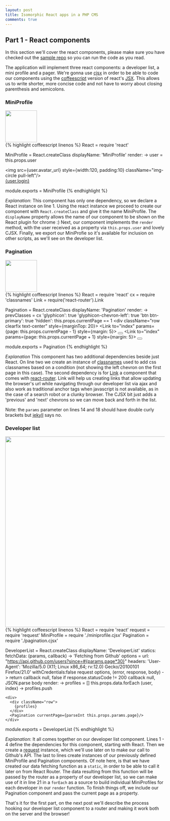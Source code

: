 ```yaml
---
layout: post
title: Isomorphic React apps in a PHP CMS
comments: true
---
```


## Part 1 - React components

In this section we'll cover the react components, please make sure you have checked out the [sample repo](https://github.com/ericescalante/isomorphic-post-code) so you can run the code as you read.

The application will implement three react components: a developer list, a mini profile and a pager. We're gonna use [cjsx](https://github.com/jsdf/coffee-react) in order to be able to code our components using the [coffeescript](http://coffeescript.org/) version of react's [JSX](https://facebook.github.io/react/docs/jsx-in-depth.html). This allows us to write shorter, more concise code and not have to worry about closing parenthesis and semicolons. 

### MiniProfile
<div class="profiles">
  <image src="/public/miniprofile.png" style="width:100px;"/>
</div> 
{% highlight coffeescript linenos %}
React = require 'react'

MiniProfile = React.createClass
  displayName: 'MiniProfile'
  render: ->
    user = this.props.user
    <div className="pull-left">
      <img src={user.avatar_url} style={width:120, padding:10} className="img-circle pull-left"/>
      <div className="text-center">
        <a href={user.html_url} target="_blank"><span className="label label-info">{user.login}</span></a>
      </div>
    </div>

module.exports = MiniProfile
{% endhighlight %}

*Explanation*: This component has only one dependency, so we declare a React instance on line 1. Using the react instance we proceed to create our component with `React.createClass` and give it the name MiniProfile. The `displayName` property allows the name of our component to be shown on the React plugin for chrome :)
Next, our component implements the `render` method, with the user received as a property via `this.props.user` and lovely CJSX. 
Finally, we export our MiniProfie so it's available for inclusion on other scripts, as we'll see on the developer list.

### Pagination
<div class="profiles">
  <image src="/public/pagination.png" style="width:100px;"/>
</div> 
{% highlight coffeescript linenos %}
React = require 'react'
cx = require 'classnames'
Link = require('react-router').Link

Pagination = React.createClass
  displayName: 'Pagination'
  render: ->
    prevClasses = cx
      'glyphicon': true
      'glyphicon-chevron-left': true
      'btn btn-primary': true
      'hidden': this.props.currentPage == 1
    <div className="row clearfix text-center" style={marginTop: 20}>
      <Link to="index" params={page: this.props.currentPage - 1} style={margin: 5}>
        <button className={prevClasses}>
        </button>
      </Link>
      <Link to="index" params={page: this.props.currentPage + 1} style={margin: 5}>
        <button className="glyphicon glyphicon-chevron-right btn btn-primary">
        </button>
      </Link>
    </div>

module.exports = Pagination
{% endhighlight %}

*Explanation* This component has two additional dependencies beside just React. On line two we create an instance of [classnames](https://www.npmjs.com/package/classnames) used to add css classnames based on a condition (not showing the left chevron on the first page in this case). The second dependency is for [Link](http://rackt.github.io/react-router/#Link) a component that comes with [react-router](https://github.com/rackt/react-router). Link will help us creating links that allow updating the browser's url while navigating through our developer list via ajax and also work as traditional anchor tags when javascript is not available, as in the case of a search robot or a clunky browser. The CJSX bit just adds a 'previous' and 'next' chevrons so we can move back and forth in the list.

Note: the `params` parameter on lines 14 and 18 should have double curly brackets but [jekyll](http://jekyllrb.com/) says no. 

### Developer list
<div class="profiles">
  <image src="/public/developerlist.png" style="width:600px;"/>
</div> 
{% highlight coffeescript linenos %}
React = require 'react'
request = require 'request'
MiniProfile = require './miniprofile.cjsx'
Pagination = require './pagination.cjsx'

DeveloperList = React.createClass
  displayName: 'DeveloperList'
  statics:
    fetchData: (params, callback) ->
      'Fetching from Github'
      options =
        url: "https://api.github.com/users?since=#{params.page*30}"
        headers:
          'User-Agent': 'Mozilla/5.0 (X11; Linux x86_64; rv:12.0) Gecko/20100101 Firefox/21.0'
        withCredentials:false
      request options, (error, response, body) ->
        return callback null, false if response.statusCode != 200
        callback null, JSON.parse body
  render: ->
    profiles = []
    this.props.data.forEach (user, index) ->
      profiles.push <MiniProfile key={index} user={user}/>

    <div>
      <div className="row">
        {profiles}
      </div>
      <Pagination currentPage={parseInt this.props.params.page}/>
    </div>

module.exports = DeveloperList
{% endhighlight %}

*Explanation*: It all comes together on our developer list component. Lines 1 - 4 define the dependencies for this component, starting with React. Then we create a [request](https://www.npmjs.com/package/request) instance, which we'll use later on to make our call to Github's API. The last to lines create instances of our previously defined MiniProfile and Pagination components.
Of note here, is that we have created our data fetching function as a `static`, in order to be able to call it later on from React Router. The data resulting from this function will be passed by the router as a property of our developer list, so we can make use of it in line 21 in a `forEach` as a source to build individual MiniProfiles for each developer in our `render` function. To finish things off, we include our Pagination component and pass the current page as a property.


That's it for the first part, on the next post we'll describe the process hooking our developer list component to a router and making it work both on the server and the browser!
